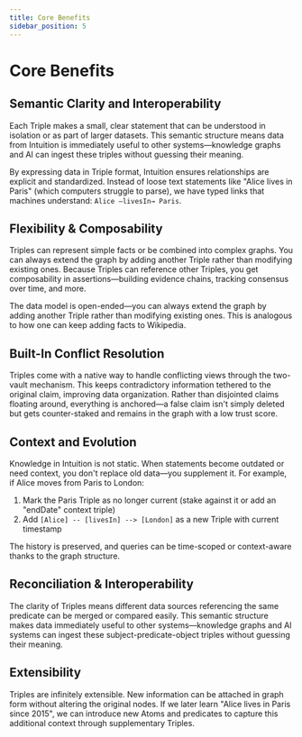 ```yaml
---
title: Core Benefits
sidebar_position: 5
---
```


# Core Benefits

## Semantic Clarity and Interoperability

Each Triple makes a small, clear statement that can be understood in isolation or as part of larger datasets. This semantic structure means data from Intuition is immediately useful to other systems—knowledge graphs and AI can ingest these triples without guessing their meaning.

By expressing data in Triple format, Intuition ensures relationships are explicit and standardized. Instead of loose text statements like "Alice lives in Paris" (which computers struggle to parse), we have typed links that machines understand: `Alice —livesIn→ Paris`.

## Flexibility & Composability

Triples can represent simple facts or be combined into complex graphs. You can always extend the graph by adding another Triple rather than modifying existing ones. Because Triples can reference other Triples, you get composability in assertions—building evidence chains, tracking consensus over time, and more.

The data model is open-ended—you can always extend the graph by adding another Triple rather than modifying existing ones. This is analogous to how one can keep adding facts to Wikipedia.

## Built-In Conflict Resolution

Triples come with a native way to handle conflicting views through the two-vault mechanism. This keeps contradictory information tethered to the original claim, improving data organization. Rather than disjointed claims floating around, everything is anchored—a false claim isn't simply deleted but gets counter-staked and remains in the graph with a low trust score.

## Context and Evolution

Knowledge in Intuition is not static. When statements become outdated or need context, you don't replace old data—you supplement it. For example, if Alice moves from Paris to London:
1. Mark the Paris Triple as no longer current (stake against it or add an "endDate" context triple)
2. Add `[Alice] -- [livesIn] --> [London]` as a new Triple with current timestamp

The history is preserved, and queries can be time-scoped or context-aware thanks to the graph structure.

## Reconciliation & Interoperability

The clarity of Triples means different data sources referencing the same predicate can be merged or compared easily. This semantic structure makes data immediately useful to other systems—knowledge graphs and AI systems can ingest these subject-predicate-object triples without guessing their meaning.

## Extensibility

Triples are infinitely extensible. New information can be attached in graph form without altering the original nodes. If we later learn "Alice lives in Paris since 2015", we can introduce new Atoms and predicates to capture this additional context through supplementary Triples.
